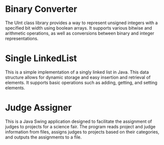 # Binary Converter
The UInt class library provides a way to represent unsigned integers with a specified bit width using boolean arrays. It supports various bitwise and arithmetic operations, as well as conversions between binary and integer representations.

# Single LinkedList
This is a simple implementation of a singly linked list in Java. This data structure allows for dynamic storage and easy insertion and retrieval of elements. It supports basic operations such as adding, getting, and setting elements.

# Judge Assigner 
This is a Java Swing application designed to facilitate the assignment of judges to projects for a science fair. The program reads project and judge information from files, assigns judges to projects based on their categories, and outputs the assignments to a file.
